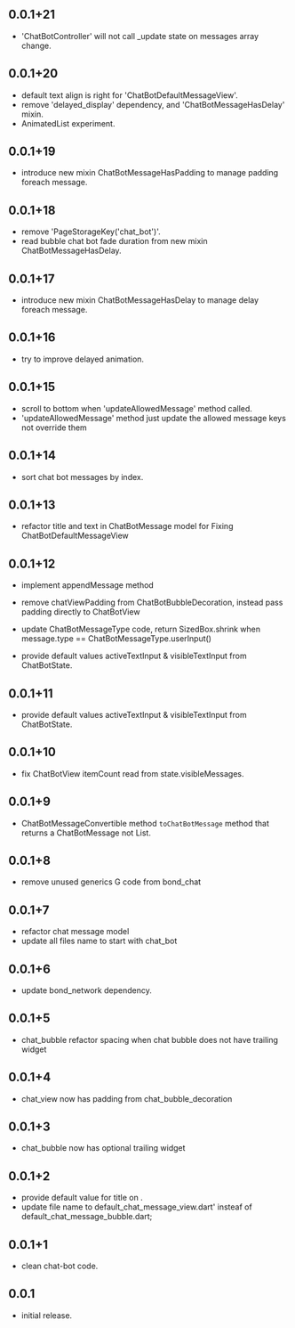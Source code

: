## 0.0.1+21

* 'ChatBotController' will not call _update state on messages array change.

## 0.0.1+20

* default text align is right for 'ChatBotDefaultMessageView'.
* remove 'delayed_display' dependency, and 'ChatBotMessageHasDelay' mixin.
* AnimatedList experiment.

## 0.0.1+19

* introduce new mixin ChatBotMessageHasPadding to manage padding foreach message.

## 0.0.1+18

* remove 'PageStorageKey('chat_bot')'.
* read bubble chat bot fade duration from new mixin ChatBotMessageHasDelay.

## 0.0.1+17

* introduce new mixin ChatBotMessageHasDelay to manage delay foreach message.

## 0.0.1+16

* try to improve delayed animation.

## 0.0.1+15

* scroll to bottom when 'updateAllowedMessage' method called.
* 'updateAllowedMessage' method just update the allowed message keys not override them

## 0.0.1+14

* sort chat bot messages by index.

## 0.0.1+13

* refactor title and text in ChatBotMessage model for Fixing ChatBotDefaultMessageView

## 0.0.1+12

* implement appendMessage method
* remove chatViewPadding from ChatBotBubbleDecoration, instead pass padding directly to ChatBotView
* update ChatBotMessageType code, return SizedBox.shrink when message.type ==
  ChatBotMessageType.userInput()

* provide default values activeTextInput & visibleTextInput from ChatBotState.

## 0.0.1+11

* provide default values activeTextInput & visibleTextInput from ChatBotState.

## 0.0.1+10

* fix ChatBotView itemCount read from state.visibleMessages.

## 0.0.1+9

* ChatBotMessageConvertible method `toChatBotMessage` method that returns a ChatBotMessage not
  List<ChatBotMessage>.

## 0.0.1+8

* remove unused generics G code from bond_chat

## 0.0.1+7

* refactor chat message model
* update all files name to start with chat_bot

## 0.0.1+6

* update bond_network dependency.

## 0.0.1+5

* chat_bubble refactor spacing when chat bubble does not have trailing widget

## 0.0.1+4

* chat_view now has padding from chat_bubble_decoration

## 0.0.1+3

* chat_bubble now has optional trailing widget

## 0.0.1+2

* provide default value for title on .
* update file name to default_chat_message_view.dart' insteaf of default_chat_message_bubble.dart;

## 0.0.1+1

* clean chat-bot code.

## 0.0.1

* initial release.